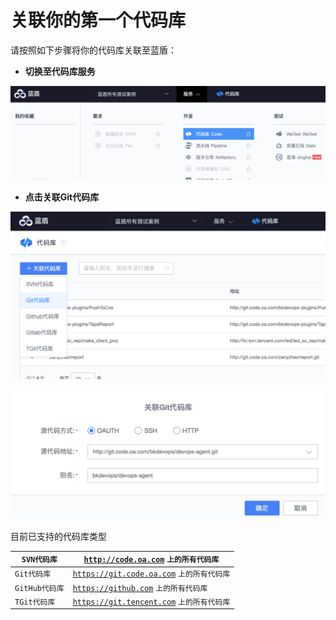 # 关联你的第一个代码库

请按照如下步骤将你的代码库关联至蓝盾：

* **切换至代码库服务**

![](<../../.gitbook/assets/image (5) (1).png>)

* **点击关联Git代码库**

![](<../../.gitbook/assets/image (10) (1) (1).png>)

![](<../../.gitbook/assets/image (11) (1) (1).png>)

目前已支持的代码库类型



| `SVN代码库`    | [`http://code.oa.com`](http://code.oa.com) `上的所有代码库`           |
| ----------- | -------------------------------------------------------------- |
| `Git代码库`    | [`https://git.code.oa.com`](https://git.code.oa.com) `上的所有代码库` |
| `GitHub代码库` | [`https://github.com`](https://git.code.oa.com) `上的所有代码库`      |
| `TGit代码库`   | [`https://git.tencent.com`](https://git.tencent.com) `上的所有代码库` |

